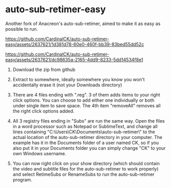 ﻿# auto-sub-retimer-easy

Another fork of Anacreon's auto-sub-retimer, aimed to make it as easy as possible to run.

https://github.com/CardinalCK/auto-sub-retimer-easy/assets/2637621/1d381d78-60e0-460f-bb39-83bed55dd52c

https://github.com/CardinalCK/auto-sub-retimer-easy/assets/2637621/dc98635a-2165-4dd9-8233-5dd14534f8e1


1. Download the zip from github

2. Extract to somewhere, ideally somewhere you know you won't accidentally erase it (not your Downloads directory)

3. There are 4 files ending with ".reg". 3 of them adds items to your right click options. You can choose to add either one individually or both under single item to save space. The 4th item "removeAll" removes all the right click options added.

3. All 3 registry files ending in "Subs" are run the same way. Open the files in a word processor such as Notepad or SublimeText, and change all lines containing "C:\\Users\\CK\\Documents\\auto-sub-retimer\\" to the actual location of the auto-sub-retimer directory in your computer. The example has it in the Documents folder of a user named CK, so if you also put it in your Documents folder you can simply change "CK" to your own Windows username.

4. You can now right click on your show directory (which should contain the video and subtitle files for the auto-sub-retimer to work properly) and select RetimeSubs or RenameSubs to run the auto-sub-retimer program.
